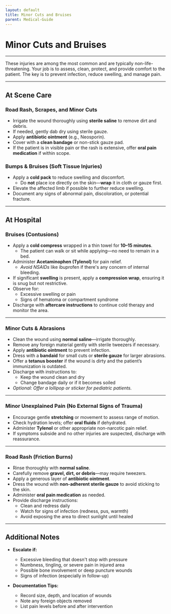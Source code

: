 ```yaml
---
layout: default
title: Minor Cuts and Bruises
parent: Medical-Guide
---
```


# Minor Cuts and Bruises

---

These injuries are among the most common and are typically non-life-threatening. Your job is to assess, clean, protect, and provide comfort to the patient. The key is to prevent infection, reduce swelling, and manage pain.

---

## At Scene Care

### Road Rash, Scrapes, and Minor Cuts
- Irrigate the wound thoroughly using **sterile saline** to remove dirt and debris.
- If needed, gently dab dry using sterile gauze.
- Apply **antibiotic ointment** (e.g., Neosporin).
- Cover with a **clean bandage** or non-stick gauze pad.
- If the patient is in visible pain or the rash is extensive, offer **oral pain medication** if within scope.

### Bumps & Bruises (Soft Tissue Injuries)
- Apply a **cold pack** to reduce swelling and discomfort.
  - Do **not** place ice directly on the skin—**wrap** it in cloth or gauze first.
- Elevate the affected limb if possible to further reduce swelling.
- Document any signs of abnormal pain, discoloration, or potential fracture.

---

## At Hospital

### Bruises (Contusions)
- Apply a **cold compress** wrapped in a thin towel for **10–15 minutes**.
  - The patient can walk or sit while applying—no need to remain in a bed.
- Administer **Acetaminophen (Tylenol)** for pain relief.
  - *Avoid NSAIDs* like ibuprofen if there's any concern of internal bleeding.
- If significant **swelling** is present, apply a **compression wrap**, ensuring it is snug but not restrictive.
- Observe for:
  - Excessive swelling or pain
  - Signs of hematoma or compartment syndrome
- Discharge with **aftercare instructions** to continue cold therapy and monitor the area.

---

### Minor Cuts & Abrasions
- Clean the wound using **normal saline**—irrigate thoroughly.
- Remove any foreign material gently with sterile tweezers if necessary.
- Apply **antibiotic ointment** to prevent infection.
- Dress with a **bandaid** for small cuts or **sterile gauze** for larger abrasions.
- Offer a **tetanus booster** if the wound is dirty and the patient’s immunization is outdated.
- Discharge with instructions to:
  - Keep the wound clean and dry
  - Change bandage daily or if it becomes soiled
- *Optional: Offer a lollipop or sticker for pediatric patients.*

---

### Minor Unexplained Pain (No External Signs of Trauma)
- Encourage gentle **stretching** or movement to assess range of motion.
- Check hydration levels; offer **oral fluids** if dehydrated.
- Administer **Tylenol** or other appropriate non-narcotic pain relief.
- If symptoms subside and no other injuries are suspected, discharge with reassurance.

---

### Road Rash (Friction Burns)
- Rinse thoroughly with **normal saline**.
- Carefully remove **gravel, dirt, or debris**—may require tweezers.
- Apply a generous layer of **antibiotic ointment**.
- Dress the wound with **non-adherent sterile gauze** to avoid sticking to the skin.
- Administer **oral pain medication** as needed.
- Provide discharge instructions:
  - Clean and redress daily
  - Watch for signs of infection (redness, pus, warmth)
  - Avoid exposing the area to direct sunlight until healed

---

## Additional Notes

- **Escalate if:**  
  - Excessive bleeding that doesn't stop with pressure  
  - Numbness, tingling, or severe pain in injured area  
  - Possible bone involvement or deep puncture wounds  
  - Signs of infection (especially in follow-up)

- **Documentation Tips:**
  - Record size, depth, and location of wounds
  - Note any foreign objects removed
  - List pain levels before and after intervention